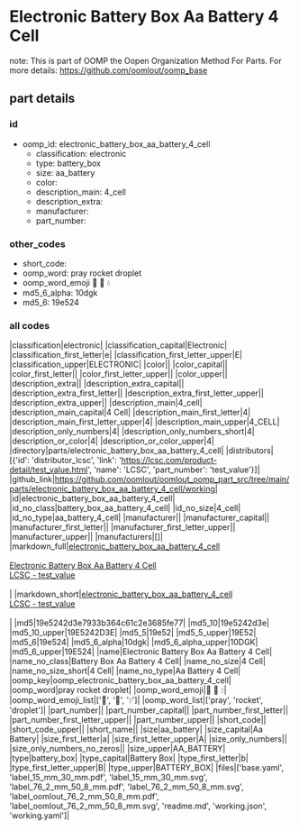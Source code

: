 # Electronic Battery Box Aa Battery 4 Cell  

note: This is part of OOMP the Oopen Organization Method For Parts. For more details: https://github.com/oomlout/oomp_base

##  part details





### id
* oomp_id: electronic_battery_box_aa_battery_4_cell
  * classification: electronic
  * type: battery_box
  * size: aa_battery
  * color: 
  * description_main: 4_cell
  * description_extra: 
  * manufacturer: 
  * part_number: 

### other_codes
* short_code: 
* oomp_word: pray rocket droplet
* oomp_word_emoji :pray: :rocket: :droplet:
* md5_6_alpha: 10dgk
* md5_6: 19e524

### all codes 
|classification|electronic|
|classification_capital|Electronic|
|classification_first_letter|e|
|classification_first_letter_upper|E|
|classification_upper|ELECTRONIC|
|color||
|color_capital||
|color_first_letter||
|color_first_letter_upper||
|color_upper||
|description_extra||
|description_extra_capital||
|description_extra_first_letter||
|description_extra_first_letter_upper||
|description_extra_upper||
|description_main|4_cell|
|description_main_capital|4 Cell|
|description_main_first_letter|4|
|description_main_first_letter_upper|4|
|description_main_upper|4_CELL|
|description_only_numbers|4|
|description_only_numbers_short|4|
|description_or_color|4|
|description_or_color_upper|4|
|directory|parts/electronic_battery_box_aa_battery_4_cell|
|distributors|[{'id': 'distributor_lcsc', 'link': 'https://lcsc.com/product-detail/test_value.html', 'name': 'LCSC', 'part_number': 'test_value'}]|
|github_link|https://github.com/oomlout/oomlout_oomp_part_src/tree/main/parts/electronic_battery_box_aa_battery_4_cell/working|
|id|electronic_battery_box_aa_battery_4_cell|
|id_no_class|battery_box_aa_battery_4_cell|
|id_no_size|4_cell|
|id_no_type|aa_battery_4_cell|
|manufacturer||
|manufacturer_capital||
|manufacturer_first_letter||
|manufacturer_first_letter_upper||
|manufacturer_upper||
|manufacturers|[]|
|markdown_full|[electronic_battery_box_aa_battery_4_cell](https://github.com/oomlout/oomlout_oomp_part_src/tree/main/parts/electronic_battery_box_aa_battery_4_cell/working)<br>[](https://github.com/oomlout/oomlout_oomp_part_src/tree/main/parts/electronic_battery_box_aa_battery_4_cell/working)<br>[Electronic Battery Box Aa Battery 4 Cell](https://github.com/oomlout/oomlout_oomp_part_src/tree/main/parts/electronic_battery_box_aa_battery_4_cell/working)<br>[LCSC - test_value<br>](https://lcsc.com/product-detail/test_value.html)<br>|
|markdown_short|[electronic_battery_box_aa_battery_4_cell](https://github.com/oomlout/oomlout_oomp_part_src/tree/main/parts/electronic_battery_box_aa_battery_4_cell/working)<br>[LCSC - test_value<br>](https://lcsc.com/product-detail/test_value.html)<br>|
|md5|19e5242d3e7933b364c61c2e3685fe77|
|md5_10|19e5242d3e|
|md5_10_upper|19E5242D3E|
|md5_5|19e52|
|md5_5_upper|19E52|
|md5_6|19e524|
|md5_6_alpha|10dgk|
|md5_6_alpha_upper|10DGK|
|md5_6_upper|19E524|
|name|Electronic Battery Box Aa Battery 4 Cell|
|name_no_class|Battery Box Aa Battery 4 Cell|
|name_no_size|4 Cell|
|name_no_size_short|4 Cell|
|name_no_type|Aa Battery 4 Cell|
|oomp_key|oomp_electronic_battery_box_aa_battery_4_cell|
|oomp_word|pray rocket droplet|
|oomp_word_emoji|:pray: :rocket: :droplet:|
|oomp_word_emoji_list|[':pray:', ':rocket:', ':droplet:']|
|oomp_word_list|['pray', 'rocket', 'droplet']|
|part_number||
|part_number_capital||
|part_number_first_letter||
|part_number_first_letter_upper||
|part_number_upper||
|short_code||
|short_code_upper||
|short_name||
|size|aa_battery|
|size_capital|Aa Battery|
|size_first_letter|a|
|size_first_letter_upper|A|
|size_only_numbers||
|size_only_numbers_no_zeros||
|size_upper|AA_BATTERY|
|type|battery_box|
|type_capital|Battery Box|
|type_first_letter|b|
|type_first_letter_upper|B|
|type_upper|BATTERY_BOX|
|files|['base.yaml', 'label_15_mm_30_mm.pdf', 'label_15_mm_30_mm.svg', 'label_76_2_mm_50_8_mm.pdf', 'label_76_2_mm_50_8_mm.svg', 'label_oomlout_76_2_mm_50_8_mm.pdf', 'label_oomlout_76_2_mm_50_8_mm.svg', 'readme.md', 'working.json', 'working.yaml']|
